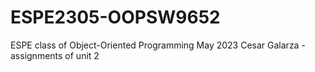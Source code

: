 # ESPE2305-OOPSW9652
ESPE class of Object-Oriented Programming May 2023
Cesar Galarza - assignments of unit 2
